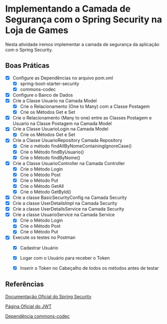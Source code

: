 # Implementando a Camada de Segurança com o Spring Security na Loja de Games

Nesta atividade iremos implementar a camada de segurança da aplicação com o Spring Security. 

<h2>Boas Práticas</h2>

- [x] Configure as Dependências no arquivo pom.xml
  - [x] spring-boot-starter-security
  - [x] commons-codec
- [x] Configure o Banco de Dados
- [x] Crie a Classe Usuario na Camada Model
  - [x] Crie o Relacionamento (One to Many) com a Classe Postagem
  - [x] Crie os Métodos Get e Set
- [x] Crie o Relacionamento (Many to one) entre as Classes Postagem e Usuario na Classe Postagem na Camada Model
- [x] Crie a Classe UsuarioLogin na Camada Model
  - [x] Crie os Métodos Get e Set
- [x] Crie a Classe UsuarioRepository Camada Repository
  - [x] Crie o método findAllByNomeContainingIgnoreCase()
  - [x] Crie o Método findByUsuario()
  - [x] Crie o Método findByNome()
- [x] Crie a Classe UsuarioController na Camada Controller
  - [x] Crie o Método Login
  - [x] Crie o Método Post
  - [x] Crie o Método Put
  - [x] Crie o Método GetAll
  - [x] Crie o Método GetById()
- [x] Crie a classe BasicSecurityConfig na Camada Security
- [x] Crie a classe UserDetailsImpl na Camada Security
- [x] Crie a classe UserDetailsService na Camada Security
- [x] Crie a classe UsuarioService na Camada Service
  - [x] Crie o Método Login
  - [x] Crie o Método Post
  - [x] Crie o Método Put
- [x] Execute os testes no Postman
  - [x] Cadastrar Usuário
  - [x] Logar com o Usuário para receber o Token
  - [x] Inserir o Token no Cabeçalho de todos os métodos antes de testar


<h2>Referências</h2>

<a href="https://spring.io/projects/spring-security" target="_blank">Documentação Oficial do Spring Security</a>

<a href="https://jwt.io/" target="_blank">Página Oficial do JWT</a>

<a href="https://commons.apache.org/proper/commons-codec/" target="_blank">Dependência commons-codec</a>

